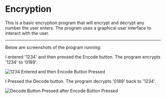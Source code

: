 # Encryption
This is a basic encryption program that will encrypt and decrypt any number the user enters. The program uses a graphical user interface to interact with the user.

---------------------------------------------------------------------------------------------------------------------------------------------------------------

Below are screenshots of the program running:

I entered '1234' and then pressed the Encode button. The program encrypts '1234' to '0189'.

![1234 Entered and then Encode Button Pressed](https://user-images.githubusercontent.com/81937437/190920617-1e54595c-931b-40ba-936a-81c81b6f7823.PNG)


I Pressed the Decode button. The program decrypts '0189' back to '1234'.

![Decode Button Pressed after Encode Button Pressed](https://user-images.githubusercontent.com/81937437/190920529-927ce822-8a33-4781-9a76-33df6909c616.PNG)


